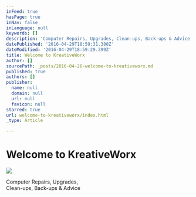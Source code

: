 ```yaml
---
inFeed: true
hasPage: true
inNav: false
inLanguage: null
keywords: []
description: 'Computer Repairs, Upgrades, Clean-ups, Back-ups & Advice'
datePublished: '2016-04-29T18:59:31.380Z'
dateModified: '2016-04-29T18:59:29.399Z'
title: Welcome to KreativeWorx
author: []
sourcePath: _posts/2016-04-26-welcome-to-kreativeworx.md
published: true
authors: []
publisher:
  name: null
  domain: null
  url: null
  favicon: null
starred: true
url: welcome-to-kreativeworx/index.html
_type: Article

---
```

# Welcome to KreativeWorx
![](https://the-grid-user-content.s3-us-west-2.amazonaws.com/ef155690-9b04-4b1e-82af-99cccccbdd64.jpg)

Computer Repairs, Upgrades,  
Clean-ups, Back-ups & Advice